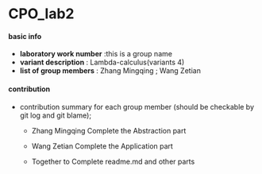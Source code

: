 # CPO_lab2
#### basic info

- **laboratory work number** :this is a group name
- **variant description** : Lambda-calculus(variants 4)
- **list of group members** : Zhang Mingqing ; Wang Zetian

#### contribution

- contribution summary for each group member (should be checkable by git log and git blame);

  - Zhang Mingqing Complete the Abstraction part

  - Wang Zetian Complete the Application part

  - Together to Complete readme.md and other parts

    

